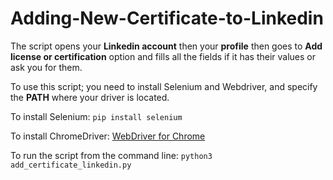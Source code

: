 # Adding-New-Certificate-to-Linkedin

The script opens your **Linkedin account** then your **profile** then goes to **Add license or certification** option
and fills all the fields if it has their values or ask you for them.

To use this script; you need to install Selenium and Webdriver, and specify the **PATH** where your driver is located.

To install Selenium:
`pip install selenium`

To install ChromeDriver: [WebDriver for Chrome](https://sites.google.com/chromium.org/driver/)

To run the script from the command line: `python3 add_certificate_linkedin.py`
